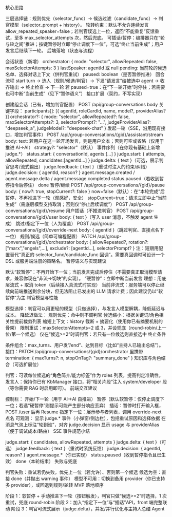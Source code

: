 核心思路

三层选择链：规则优先（selector_func）→ 候选过滤（candidate_func）→ 判官模型（selector_prompt + history）。
轮转约束：默认不允许连续发言 allow_repeated_speaker=false；若判官误选上一位，返回“不能重复”反馈重试，至多 max_selector_attempts 次，然后兜底。
可插话/暂停：编排器只在“轮与轮之间”推进；按键暂停时立即“停止调度下一位”，可选“终止当前生成”；用户发言后继续下一轮。
后端落地（状态与流程）

会话状态（新增）
orchestrator: { mode: "selector", allowRepeated: false, maxSelectorAttempts: 3 }
lastSpeaker: agentId 或 null
pending: 当前轮的候选名单、选择对话上下文（供判官重试）
paused: boolean（是否暂停推进）
回合流程
start turn → 选人（规则/候选/判官）→ 下发“请发言”给被选中 agent → 收齐输出 → 终止检查 → 下一轮
若 paused=true：在“下一轮开始”时停住；若需要也可中断“当前生成”（见下“暂停语义”）
接口扩展（契约，不写实现）

创建组会话（已有，增加判官配置）
POST /api/group-conversations
body 关键字段：
participants[]: [{ agentId, roleCardId, name, model?, providerAlias? }]
orchestrator?: { mode: "selector", allowRepeated?: false, maxSelectorAttempts?: 3, selectorPrompt?: "...", judgeProviderAlias?: "deepseek_a", judgeModel?: "deepseek-chat" }
发起一轮（SSE，沿用现有接口，增加判官事件）
POST /api/group-conversations/{gid}/assistant/stream
body:
text: 若用户在这一轮开场发言，则是用户文本；否则可空或省略（仅用于推进 AI→AI）
strategy?: "selector"（默认）
事件序列（在你现有基础上新增 judge.*）
status.start: { conversationId, agents:[...] }
judge.start: { attempts, allowRepeated, candidates:[agentId...] }
judge.delta: { text }（可选，展示判官思考/流式输出）
judge.feedback: { text }（重试时注入的约束/纠错）
judge.decision: { agentId, reason? }
agent.message.created / agent.message.delta / agent.message.completed
status.paused（若收到暂停指令后停住）
done
暂停/继续
POST /api/group-conversations/{gid}/pause
body: { now?: true, stopCurrent?: false }
now=false（默认）：在“本轮完成”后暂停，不再推进下一轮（观感好，安全）
stopCurrent=true：请求立即中止“当前生成”（需底层模型支持取消；否则仅“停止后续调度”）
POST /api/group-conversations/{gid}/resume
用户插话（不推进判官）
POST /api/group-conversations/{gid}/user
body: { text }（写入 user 消息，不触发 agent 生成）
跳过/指定下一位（人为覆盖）
POST /api/group-conversations/{gid}/override-next
body: { agentId }（跳过判官、直接点名下一位）
规则/候选（简单可编程配置）
PATCH /api/group-conversations/{gid}/orchestrator
body: { allowRepeated?, rotation?: ["marx","engels",...], exclude?: [agentId...], selectorPrompt? }
注：短期用配置替代“真正的 selector_func/candidate_func 回调”。需要真回调时可设计一个 DSL 或服务端注册的策略名。
暂停语义与实现建议

默认“软暂停”：不再开始下一位；当前发言完成后停住（不需要真正取消模型请求，兼容你现在“非流→切块”的实现）。
“硬暂停”：立即中断当前发言
理想：用底层流式 + 取消 token（后续接入真流式时实现）
当前非流式：服务端可以停止继续向前端推送剩余分块，但无法阻止已发出的 LLM 请求计费；因此建议仍以“软暂停”为主
判官模型与性能

模型选择：判官可以用更轻的模型（只做选择），与发言人模型解耦，降低延迟与成本。
降延迟做法：
规则优先：命中则不调判官
候选缩小：根据关键词/角色相关性提前裁剪列表
缩短上下文：history 截断 + 摘要化（使用你已有摘要机制的骨架）
限制重试：maxSelectorAttempts=2 或 3，并设兜底（round-robin/上一位/第一个候选）
仅在“候选>=2”时调判官：若只有一位候选则直接选中
终止条件

条件组合：max_turns、用户发“/end”、达到目标（比如“主持人已输出总结”）。
接口：PATCH /api/group-conversations/{gid}/orchestrator 里携带 termination: { maxTurns?: n, stopOnTag?: "summary_done" }
知识库与角色结合（可选扩展位）

判官：可读每位候选的“角色简介/能力标签”作为 roles 列表，提高判定准确性。
发言人：保持你已有 KbManager 接口，将“相关片段”注入 system/developer 段（等你需要 RAG 时启用即可）。
前端交互建议

控制栏：
开始/下一轮（用于 AI→AI 自推进）
暂停（默认软暂停：仅停止调度下一位；若选“硬暂停”则提示可能产生部分响应丢弃）
插话：暂停时打开输入框，POST /user 后再 Resume
指定下一位：展示参与者列表，调用 override-next 点名
可观测：
显示 judge.* 事件（小弹窗/侧边栏），包括重试原因和选择依据
在消息气泡上标注“轮到谁”，对齐 judge.decision
显示 usage 与 providerAlias（便于调试成本/路由）
SSE 事件规范小结

judge.start: { candidates, allowRepeated, attempts }
judge.delta: { text }（可选）
judge.feedback: { text }（重试时系统反馈）
judge.decision: { agentId, reason? }
agent.message.*（你已实现）
status.paused（收到暂停指令且已生效）
done（本轮结束）
失败与兜底

判官失败：重试若仍失败，优先上一位（若允许）、否则第一个候选
候选为空：直接 done（并抛出 warning 事件）
模型不可用：切换到备用 provider（你已支持多 provider），或回退到规则/轮转
MVP 落地顺序

阶段 1：软暂停 + 手动推进下一轮（按钮触发），判官只做“候选>=2”时选择，1 次重试，兜底 round-robin
阶段 2：加入“指定下一位”与“插话”API，front 端完整联动
阶段 3：判官可流式展示（judge.delta），并发/并行优化与主持人总结 Agent